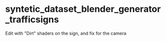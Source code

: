 # syntetic_dataset_blender_generator_trafficsigns


Edit with "Dirt" shaders on the sign, and fix for the camera